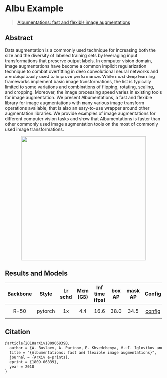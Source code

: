 # Albu Example

> [Albumentations: fast and flexible image augmentations](https://arxiv.org/abs/1809.06839)

<!-- [OTHERS] -->

## Abstract

Data augmentation is a commonly used technique for increasing both the size and the diversity of labeled training sets
by leveraging input transformations that preserve output labels. In computer vision domain, image augmentations have
become a common implicit regularization technique to combat overfitting in deep convolutional neural networks and are
ubiquitously used to improve performance. While most deep learning frameworks implement basic image transformations, the
list is typically limited to some variations and combinations of flipping, rotating, scaling, and cropping. Moreover,
the image processing speed varies in existing tools for image augmentation. We present Albumentations, a fast and
flexible library for image augmentations with many various image transform operations available, that is also an
easy-to-use wrapper around other augmentation libraries. We provide examples of image augmentations for different
computer vision tasks and show that Albumentations is faster than other commonly used image augmentation tools on the
most of commonly used image transformations.

<div align=center>
<img src="https://user-images.githubusercontent.com/40661020/143870703-74f3ea3f-ae23-4035-9856-746bc3f88464.png" height="400" />
</div>

## Results and Models

| Backbone |  Style  | Lr schd | Mem (GB) | Inf time (fps) | box AP | mask AP |                    Config                     |                                                                                                                                                        Download                                                                                                                                                         |
|:--------:|:-------:|:-------:|:--------:|:--------------:|:------:|:-------:|:---------------------------------------------:|:-----------------------------------------------------------------------------------------------------------------------------------------------------------------------------------------------------------------------------------------------------------------------------------------------------------------------:|
|   R-50   | pytorch |   1x    |   4.4    |      16.6      |  38.0  |  34.5   | [config](./mask-rcnn_r50_fpn_albu-1x_coco.py) | [model](https://download.openmmlab.com/mmdetection/v2.0/albu_example/mask_rcnn_r50_fpn_albu_1x_coco/mask_rcnn_r50_fpn_albu_1x_coco_20200208-ab203bcd.pth) \| [log](https://download.openmmlab.com/mmdetection/v2.0/albu_example/mask_rcnn_r50_fpn_albu_1x_coco/mask_rcnn_r50_fpn_albu_1x_coco_20200208_225520.log.json) |

## Citation

```latex
@article{2018arXiv180906839B,
  author = {A. Buslaev, A. Parinov, E. Khvedchenya, V.~I. Iglovikov and A.~A. Kalinin},
  title = "{Albumentations: fast and flexible image augmentations}",
  journal = {ArXiv e-prints},
  eprint = {1809.06839},
  year = 2018
}
```
